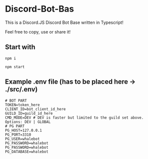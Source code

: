 # Discord-Bot-Bas

This is a Discord.JS Discord Bot Base written in Typescript!

Feel free to copy, use or share it!

## Start with

```console
npm i
```

```console
npm start
```

## Example .env file (has to be placed here -> ./src/.env)

```env
# BOT PART
TOKEN=token_here
CLIENT_ID=bot_client_id_here
GUILD_ID=guild_id_here
CMD_MODE=DEV # DEV is faster but limited to the guild set above. Options: DEV | GLOBAL
# PG PART
PG_HOST=127.0.0.1
PG_PORT=3310
PG_USER=whalebot
PG_PASSWORD=whalebot
PG_PASSWORD=whalebot
PG_DATABASE=whalebot
```
